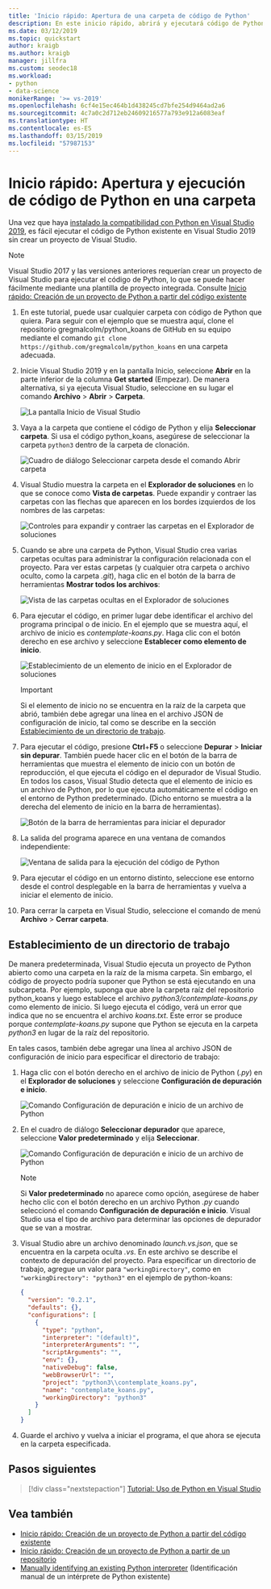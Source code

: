 ```yaml
---
title: 'Inicio rápido: Apertura de una carpeta de código de Python'
description: En este inicio rápido, abrirá y ejecutará código de Python desde una carpeta sin usar un proyecto de Visual Studio (solo Visual Studio 2019).
ms.date: 03/12/2019
ms.topic: quickstart
author: kraigb
ms.author: kraigb
manager: jillfra
ms.custom: seodec18
ms.workload:
- python
- data-science
monikerRange: '>= vs-2019'
ms.openlocfilehash: 6cf4e15ec464b1d438245cd7bfe254d9464ad2a6
ms.sourcegitcommit: 4c7a0c2d712eb24609216577a793e912a6083eaf
ms.translationtype: HT
ms.contentlocale: es-ES
ms.lasthandoff: 03/15/2019
ms.locfileid: "57987153"
---
```

# <a name="quickstart-open-and-run-python-code-in-a-folder"></a>Inicio rápido: Apertura y ejecución de código de Python en una carpeta

Una vez que haya [instalado la compatibilidad con Python en Visual Studio 2019](installing-python-support-in-visual-studio.md), es fácil ejecutar el código de Python existente en Visual Studio 2019 sin crear un proyecto de Visual Studio.

> [!Note]
> Visual Studio 2017 y las versiones anteriores requerían crear un proyecto de Visual Studio para ejecutar el código de Python, lo que se puede hacer fácilmente mediante una plantilla de proyecto integrada. Consulte [Inicio rápido: Creación de un proyecto de Python a partir del código existente](quickstart-01-python-in-visual-studio-project-from-existing-code.md)

1. En este tutorial, puede usar cualquier carpeta con código de Python que quiera. Para seguir con el ejemplo que se muestra aquí, clone el repositorio gregmalcolm/python_koans de GitHub en su equipo mediante el comando `git clone https://github.com/gregmalcolm/python_koans` en una carpeta adecuada.

1. Inicie Visual Studio 2019 y en la pantalla Inicio, seleccione **Abrir** en la parte inferior de la columna **Get started** (Empezar). De manera alternativa, si ya ejecuta Visual Studio, seleccione en su lugar el comando **Archivo** > **Abrir** > **Carpeta**.

    ![La pantalla Inicio de Visual Studio](media/quickstart-open-folder/01-open-local-folder.png)

1. Vaya a la carpeta que contiene el código de Python y elija **Seleccionar carpeta**. Si usa el código python_koans, asegúrese de seleccionar la carpeta `python3` dentro de la carpeta de clonación.

    ![Cuadro de diálogo Seleccionar carpeta desde el comando Abrir carpeta](media/quickstart-open-folder/02-select-folder.png)

1. Visual Studio muestra la carpeta en el **Explorador de soluciones** en lo que se conoce como **Vista de carpetas**. Puede expandir y contraer las carpetas con las flechas que aparecen en los bordes izquierdos de los nombres de las carpetas:

    ![Controles para expandir y contraer las carpetas en el Explorador de soluciones](media/quickstart-open-folder/03-expand-collapse-folders.png)

1. Cuando se abre una carpeta de Python, Visual Studio crea varias carpetas ocultas para administrar la configuración relacionada con el proyecto. Para ver estas carpetas (y cualquier otra carpeta o archivo oculto, como la carpeta *.git*), haga clic en el botón de la barra de herramientas **Mostrar todos los archivos**:

    ![Vista de las carpetas ocultas en el Explorador de soluciones](media/quickstart-open-folder/05-view-hidden-folders.png)

1. Para ejecutar el código, en primer lugar debe identificar el archivo del programa principal o de inicio. En el ejemplo que se muestra aquí, el archivo de inicio es *contemplate-koans.py*. Haga clic con el botón derecho en ese archivo y seleccione **Establecer como elemento de inicio**.

    ![Establecimiento de un elemento de inicio en el Explorador de soluciones](media/quickstart-open-folder/06-set-as-startup-item-command.png)

    > [!Important]
    > Si el elemento de inicio no se encuentra en la raíz de la carpeta que abrió, también debe agregar una línea en el archivo JSON de configuración de inicio, tal como se describe en la sección [Establecimiento de un directorio de trabajo](#set-a-working-directory).

1. Para ejecutar el código, presione **Ctrl**+**F5** o seleccione **Depurar** > **Iniciar sin depurar**. También puede hacer clic en el botón de la barra de herramientas que muestra el elemento de inicio con un botón de reproducción, el que ejecuta el código en el depurador de Visual Studio. En todos los casos, Visual Studio detecta que el elemento de inicio es un archivo de Python, por lo que ejecuta automáticamente el código en el entorno de Python predeterminado. (Dicho entorno se muestra a la derecha del elemento de inicio en la barra de herramientas).

    ![Botón de la barra de herramientas para iniciar el depurador](media/quickstart-open-folder/07-start-debug-toolbar.png)

1. La salida del programa aparece en una ventana de comandos independiente:

    ![Ventana de salida para la ejecución del código de Python](media/quickstart-open-folder/08-result-window.png)

1. Para ejecutar el código en un entorno distinto, seleccione ese entorno desde el control desplegable en la barra de herramientas y vuelva a iniciar el elemento de inicio.

1. Para cerrar la carpeta en Visual Studio, seleccione el comando de menú **Archivo** > **Cerrar carpeta**.

## <a name="set-a-working-directory"></a>Establecimiento de un directorio de trabajo

De manera predeterminada, Visual Studio ejecuta un proyecto de Python abierto como una carpeta en la raíz de la misma carpeta. Sin embargo, el código de proyecto podría suponer que Python se está ejecutando en una subcarpeta. Por ejemplo, suponga que abre la carpeta raíz del repositorio python_koans y luego establece el archivo *python3/contemplate-koans.py* como elemento de inicio. Si luego ejecuta el código, verá un error que indica que no se encuentra el archivo *koans.txt*. Este error se produce porque *contemplate-koans.py* supone que Python se ejecuta en la carpeta *python3* en lugar de la raíz del repositorio.

En tales casos, también debe agregar una línea al archivo JSON de configuración de inicio para especificar el directorio de trabajo:

1. Haga clic con el botón derecho en el archivo de inicio de Python (*.py*) en el **Explorador de soluciones** y seleccione **Configuración de depuración e inicio**.

    ![Comando Configuración de depuración e inicio de un archivo de Python](media/quickstart-open-folder/09-debug-launch-settings-menu-command.png)

1. En el cuadro de diálogo **Seleccionar depurador** que aparece, seleccione **Valor predeterminado** y elija **Seleccionar**.

    ![Comando Configuración de depuración e inicio de un archivo de Python](media/quickstart-open-folder/10-select-debugger.png)

    > [!Note]
    > Si **Valor predeterminado** no aparece como opción, asegúrese de haber hecho clic con el botón derecho en un archivo Python *.py* cuando seleccionó el comando **Configuración de depuración e inicio**. Visual Studio usa el tipo de archivo para determinar las opciones de depurador que se van a mostrar.

1. Visual Studio abre un archivo denominado *launch.vs.json*, que se encuentra en la carpeta oculta *.vs*. En este archivo se describe el contexto de depuración del proyecto. Para especificar un directorio de trabajo, agregue un valor para `"workingDirectory"`, como en `"workingDirectory": "python3"` en el ejemplo de python-koans:

    ```json
    {
      "version": "0.2.1",
      "defaults": {},
      "configurations": [
        {
          "type": "python",
          "interpreter": "(default)",
          "interpreterArguments": "",
          "scriptArguments": "",
          "env": {},
          "nativeDebug": false,
          "webBrowserUrl": "",
          "project": "python3\\contemplate_koans.py",
          "name": "contemplate_koans.py",
          "workingDirectory": "python3"
        }
      ]
    }
    ```

1. Guarde el archivo y vuelva a iniciar el programa, el que ahora se ejecuta en la carpeta especificada.

## <a name="next-steps"></a>Pasos siguientes

> [!div class="nextstepaction"]
> [Tutorial: Uso de Python en Visual Studio](tutorial-working-with-python-in-visual-studio-step-01-create-project.md)

## <a name="see-also"></a>Vea también

- [Inicio rápido: Creación de un proyecto de Python a partir del código existente](quickstart-01-python-in-visual-studio-project-from-existing-code.md)
- [Inicio rápido: Creación de un proyecto de Python a partir de un repositorio](quickstart-03-python-in-visual-studio-project-from-repository.md)
- [Manually identifying an existing Python interpreter](managing-python-environments-in-visual-studio.md#manually-identify-an-existing-environment) (Identificación manual de un intérprete de Python existente)
